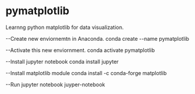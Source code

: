 # pymatplotlib
Learnng python matplotlib for data visualization.

--Create new enviornemtn in Anaconda.
	conda create --name pymatplotlib

--Activate this new enviornment.
	conda activate pymatplotlib

--Install jupyter notebook
	conda install jupyter

--Install matplotlib module
	conda install -c conda-forge matplotlib

--Run jupyter notebook
	juyper-notebook
